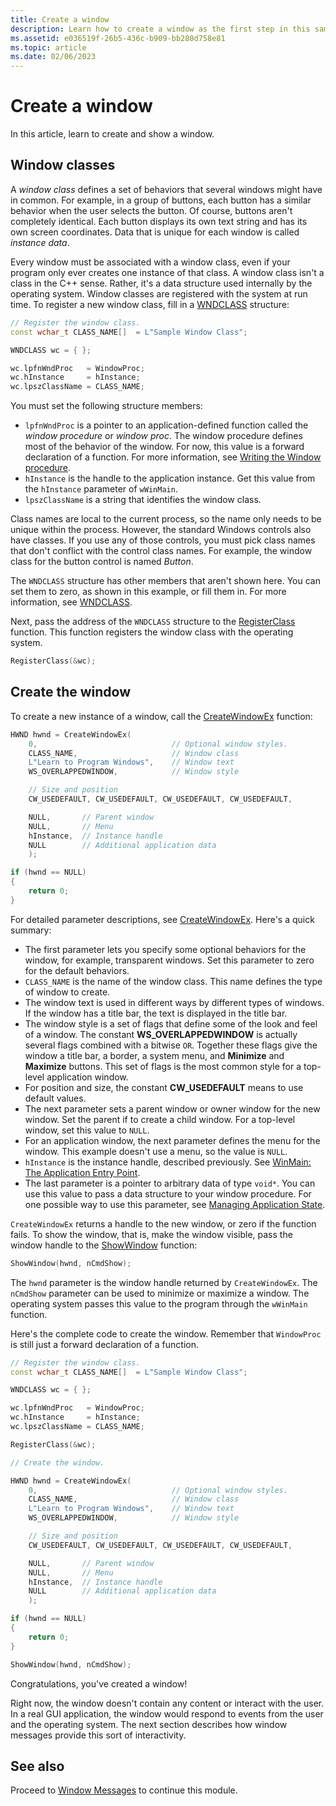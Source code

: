 ```yaml
---
title: Create a window
description: Learn how to create a window as the first step in this sample module for your first Windows program.
ms.assetid: e036519f-26b5-436c-b909-bb280d758e81
ms.topic: article
ms.date: 02/06/2023
---
```


# Create a window

In this article, learn to create and show a window.

## Window classes

A *window class* defines a set of behaviors that several windows might have in common. For example, in a group of buttons, each button has a similar behavior when the user selects the button. Of course, buttons aren't completely identical. Each button displays its own text string and has its own screen coordinates. Data that is unique for each window is called *instance data*.

Every window must be associated with a window class, even if your program only ever creates one instance of that class. A window class isn't a class in the C++ sense. Rather, it's a data structure used internally by the operating system. Window classes are registered with the system at run time. To register a new window class, fill in a [WNDCLASS](/windows/win32/api/winuser/ns-winuser-wndclassa) structure:

```cpp
// Register the window class.
const wchar_t CLASS_NAME[]  = L"Sample Window Class";

WNDCLASS wc = { };

wc.lpfnWndProc   = WindowProc;
wc.hInstance     = hInstance;
wc.lpszClassName = CLASS_NAME;
```

You must set the following structure members:

- `lpfnWndProc` is a pointer to an application-defined function called the *window procedure* or *window proc*. The window procedure defines most of the behavior of the window. For now, this value is a forward declaration of a function. For more information, see [Writing the Window procedure](writing-the-window-procedure.md).
- `hInstance` is the handle to the application instance. Get this value from the `hInstance` parameter of `wWinMain`.
- `lpszClassName` is a string that identifies the window class.

Class names are local to the current process, so the name only needs to be unique within the process. However, the standard Windows controls also have classes. If you use any of those controls, you must pick class names that don't conflict with the control class names. For example, the window class for the button control is named *Button*.

The `WNDCLASS` structure has other members that aren't shown here. You can set them to zero, as shown in this example, or fill them in. For more information, see [WNDCLASS](/windows/win32/api/winuser/ns-winuser-wndclassa).

Next, pass the address of the `WNDCLASS` structure to the [RegisterClass](/windows/desktop/api/winuser/nf-winuser-registerclassa) function. This function registers the window class with the operating system.

```cpp
RegisterClass(&wc);
```

## Create the window

To create a new instance of a window, call the [CreateWindowEx](/windows/desktop/api/winuser/nf-winuser-createwindowexa) function:

```cpp
HWND hwnd = CreateWindowEx(
    0,                              // Optional window styles.
    CLASS_NAME,                     // Window class
    L"Learn to Program Windows",    // Window text
    WS_OVERLAPPEDWINDOW,            // Window style

    // Size and position
    CW_USEDEFAULT, CW_USEDEFAULT, CW_USEDEFAULT, CW_USEDEFAULT,

    NULL,       // Parent window    
    NULL,       // Menu
    hInstance,  // Instance handle
    NULL        // Additional application data
    );

if (hwnd == NULL)
{
    return 0;
}
```

For detailed parameter descriptions, see [CreateWindowEx](/windows/desktop/api/winuser/nf-winuser-createwindowexa). Here's a quick summary:

- The first parameter lets you specify some optional behaviors for the window, for example, transparent windows. Set this parameter to zero for the default behaviors.
- `CLASS_NAME` is the name of the window class. This name defines the type of window to create.
- The window text is used in different ways by different types of windows. If the window has a title bar, the text is displayed in the title bar.
- The window style is a set of flags that define some of the look and feel of a window. The constant **WS\_OVERLAPPEDWINDOW** is actually several flags combined with a bitwise `OR`. Together these flags give the window a title bar, a border, a system menu, and **Minimize** and **Maximize** buttons. This set of flags is the most common style for a top-level application window.
- For position and size, the constant **CW_USEDEFAULT** means to use default values.
- The next parameter sets a parent window or owner window for the new window. Set the parent if to create a child window. For a top-level window, set this value to `NULL`.
- For an application window, the next parameter defines the menu for the window. This example doesn't use a menu, so the value is `NULL`.
- `hInstance` is the instance handle, described previously. See [WinMain: The Application Entry Point](winmain--the-application-entry-point.md).
- The last parameter is a pointer to arbitrary data of type `void*`. You can use this value to pass a data structure to your window procedure. For one possible way to use this parameter, see [Managing Application State](managing-application-state-.md).

`CreateWindowEx` returns a handle to the new window, or zero if the function fails. To show the window, that is, make the window visible, pass the window handle to the [ShowWindow](/windows/desktop/api/winuser/nf-winuser-showwindow) function:

```cpp
ShowWindow(hwnd, nCmdShow);
```

The `hwnd` parameter is the window handle returned by `CreateWindowEx`. The `nCmdShow` parameter can be used to minimize or maximize a window. The operating system passes this value to the program through the `wWinMain` function.

Here's the complete code to create the window. Remember that `WindowProc` is still just a forward declaration of a function.

```cpp
// Register the window class.
const wchar_t CLASS_NAME[]  = L"Sample Window Class";

WNDCLASS wc = { };

wc.lpfnWndProc   = WindowProc;
wc.hInstance     = hInstance;
wc.lpszClassName = CLASS_NAME;

RegisterClass(&wc);

// Create the window.

HWND hwnd = CreateWindowEx(
    0,                              // Optional window styles.
    CLASS_NAME,                     // Window class
    L"Learn to Program Windows",    // Window text
    WS_OVERLAPPEDWINDOW,            // Window style

    // Size and position
    CW_USEDEFAULT, CW_USEDEFAULT, CW_USEDEFAULT, CW_USEDEFAULT,

    NULL,       // Parent window    
    NULL,       // Menu
    hInstance,  // Instance handle
    NULL        // Additional application data
    );

if (hwnd == NULL)
{
    return 0;
}

ShowWindow(hwnd, nCmdShow);
```

Congratulations, you've created a window!

Right now, the window doesn't contain any content or interact with the user. In a real GUI application, the window would respond to events from the user and the operating system. The next section describes how window messages provide this sort of interactivity.

## See also

Proceed to [Window Messages](window-messages.md) to continue this module.
